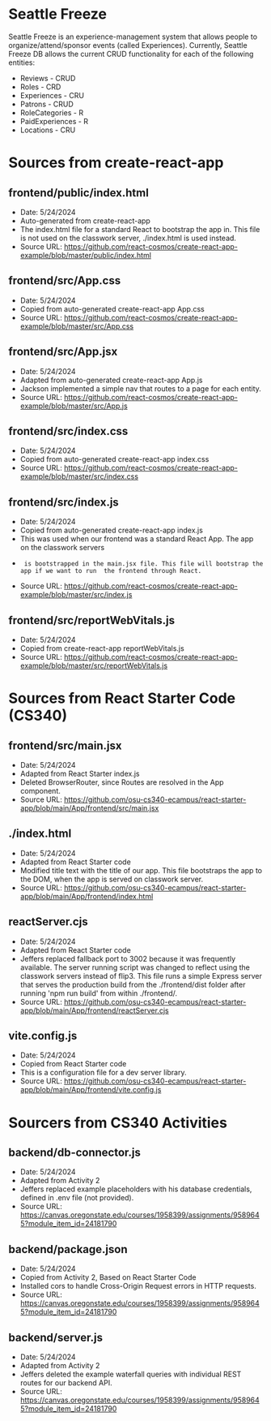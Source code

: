# Seattle Freeze

Seattle Freeze is an experience-management system that allows people to organize/attend/sponsor events (called Experiences). Currently, Seattle Freeze DB allows the current CRUD functionality for each of the following entities:

* Reviews - CRUD
* Roles - CRD
* Experiences - CRU
* Patrons - CRUD
* RoleCategories - R
* PaidExperiences - R
* Locations - CRU

# Sources from create-react-app

 ## frontend/public/index.html
 * Date: 5/24/2024
 * Auto-generated from create-react-app
 * The index.html file for a standard React to bootstrap the app in. This file is not used on the classwork server, ./index.html is used instead.
 * Source URL: https://github.com/react-cosmos/create-react-app-example/blob/master/public/index.html

 ## frontend/src/App.css
 * Date: 5/24/2024
 * Copied from auto-generated create-react-app App.css
 * Source URL: https://github.com/react-cosmos/create-react-app-example/blob/master/src/App.css

 ## frontend/src/App.jsx
 * Date: 5/24/2024
 * Adapted from auto-generated create-react-app App.js
 * Jackson implemented a simple nav that routes to a page for each entity.
 * Source URL: https://github.com/react-cosmos/create-react-app-example/blob/master/src/App.js

 ## frontend/src/index.css
 * Date: 5/24/2024
 * Copied from auto-generated create-react-app index.css
 * Source URL: https://github.com/react-cosmos/create-react-app-example/blob/master/src/index.css

 ## frontend/src/index.js
 * Date: 5/24/2024
 * Copied from auto-generated create-react-app index.js
 * This was used when our frontend was a standard React App. The app on the classwork servers 
 *      is bootstrapped in the main.jsx file. This file will bootstrap the app if we want to run  the frontend through React.
 * Source URL: https://github.com/react-cosmos/create-react-app-example/blob/master/src/index.js

 ## frontend/src/reportWebVitals.js
 * Date: 5/24/2024
 * Copied from create-react-app reportWebVitals.js
 * Source URL: https://github.com/react-cosmos/create-react-app-example/blob/master/src/reportWebVitals.js

# Sources from React Starter Code (CS340)

 ## frontend/src/main.jsx
 * Date: 5/24/2024
 * Adapted from React Starter index.js
 * Deleted BrowserRouter, since Routes are resolved in the App component.
 * Source URL: https://github.com/osu-cs340-ecampus/react-starter-app/blob/main/App/frontend/src/main.jsx

 ## ./index.html
 * Date: 5/24/2024
 * Adapted from React Starter code
 * Modified title text with the title of our app. This file bootstraps the app to the DOM, when the app is served on classwork server.
 * Source URL: https://github.com/osu-cs340-ecampus/react-starter-app/blob/main/App/frontend/index.html

 ## reactServer.cjs
 * Date: 5/24/2024
 * Adapted from React Starter code
 * Jeffers replaced fallback port to 3002 because it was frequently available. The server running script was changed to reflect using the classwork servers instead of flip3. This file runs a simple Express server that serves the production build from the ./frontend/dist folder after running 'npm run build' from within ./frontend/.
 * Source URL: https://github.com/osu-cs340-ecampus/react-starter-app/blob/main/App/frontend/reactServer.cjs

 ## vite.config.js
 * Date: 5/24/2024
 * Copied from React Starter code
 * This is a configuration file for a dev server library.
 * Source URL: https://github.com/osu-cs340-ecampus/react-starter-app/blob/main/App/frontend/vite.config.js

# Sourcers from CS340 Activities

 ## backend/db-connector.js
 * Date: 5/24/2024
 * Adapted from Activity 2
 * Jeffers replaced example placeholders with his database credentials, defined in .env file (not provided).
 * Source URL: https://canvas.oregonstate.edu/courses/1958399/assignments/9589645?module_item_id=24181790

 ## backend/package.json
 * Date: 5/24/2024
 * Copied from Activity 2, Based on React Starter Code
 * Installed cors to handle Cross-Origin Request errors in HTTP requests.
 * Source URL: https://canvas.oregonstate.edu/courses/1958399/assignments/9589645?module_item_id=24181790

 ## backend/server.js
 * Date: 5/24/2024
 * Adapted from Activity 2
 * Jeffers deleted the example waterfall queries with individual REST routes for our backend API.
 * Source URL: https://canvas.oregonstate.edu/courses/1958399/assignments/9589645?module_item_id=24181790

